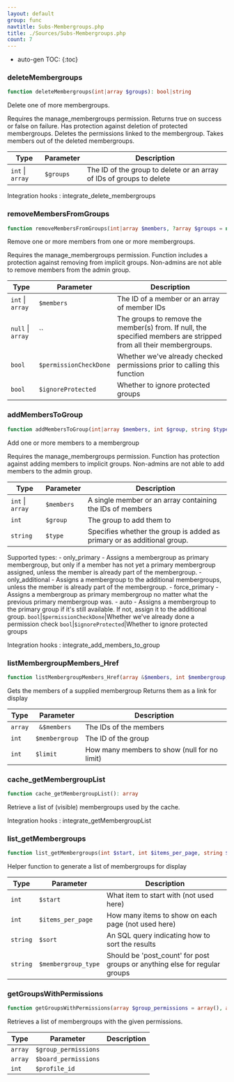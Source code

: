 ```yaml
---
layout: default
group: func
navtitle: Subs-Membergroups.php
title: ./Sources/Subs-Membergroups.php
count: 7
---
```

* auto-gen TOC:
{:toc}
### deleteMembergroups

```php
function deleteMembergroups(int|array $groups): bool|string
```
Delete one of more membergroups.

Requires the manage_membergroups permission.
Returns true on success or false on failure.
Has protection against deletion of protected membergroups.
Deletes the permissions linked to the membergroup.
Takes members out of the deleted membergroups.

Type|Parameter|Description
---|---|---
`int` &#124; `array`|`$groups`|The ID of the group to delete or an array of IDs of groups to delete

Integration hooks
: integrate_delete_membergroups

### removeMembersFromGroups

```php
function removeMembersFromGroups(int|array $members, ?array $groups = null, bool $permissionCheckDone = false, bool $ignoreProtected = false): bool
```
Remove one or more members from one or more membergroups.

Requires the manage_membergroups permission.
Function includes a protection against removing from implicit groups.
Non-admins are not able to remove members from the admin group.

Type|Parameter|Description
---|---|---
`int` &#124; `array`|`$members`|The ID of a member or an array of member IDs
`null` &#124; `array`|``|The groups to remove the member\(s\) from\. If null, the specified members are stripped from all their membergroups\.
`bool`|`$permissionCheckDone`|Whether we've already checked permissions prior to calling this function
`bool`|`$ignoreProtected`|Whether to ignore protected groups

### addMembersToGroup

```php
function addMembersToGroup(int|array $members, int $group, string $type = 'auto', bool $permissionCheckDone = false, bool $ignoreProtected = false): bool
```
Add one or more members to a membergroup

Requires the manage_membergroups permission.
Function has protection against adding members to implicit groups.
Non-admins are not able to add members to the admin group.

Type|Parameter|Description
---|---|---
`int` &#124; `array`|`$members`|A single member or an array containing the IDs of members
`int`|`$group`|The group to add them to
`string`|`$type`|Specifies whether the group is added as primary or as additional group\.
Supported types:
	\- only\_primary      \- Assigns a membergroup as primary membergroup, but only
						  if a member has not yet a primary membergroup assigned,
						  unless the member is already part of the membergroup\.
	\- only\_additional   \- Assigns a membergroup to the additional membergroups,
						  unless the member is already part of the membergroup\.
	\- force\_primary     \- Assigns a membergroup as primary membergroup no matter
						  what the previous primary membergroup was\.
	\- auto              \- Assigns a membergroup to the primary group if it's still
						  available\. If not, assign it to the additional group\.
`bool`|`$permissionCheckDone`|Whether we've already done a permission check
`bool`|`$ignoreProtected`|Whether to ignore protected groups

Integration hooks
: integrate_add_members_to_group

### listMembergroupMembers_Href

```php
function listMembergroupMembers_Href(array &$members, int $membergroup, int $limit = null): bool
```
Gets the members of a supplied membergroup
Returns them as a link for display



Type|Parameter|Description
---|---|---
`array`|` &$members`|The IDs of the members
`int`|`$membergroup`|The ID of the group
`int`|`$limit`|How many members to show \(null for no limit\)

### cache_getMembergroupList

```php
function cache_getMembergroupList(): array
```
Retrieve a list of (visible) membergroups used by the cache.



Integration hooks
: integrate_getMembergroupList

### list_getMembergroups

```php
function list_getMembergroups(int $start, int $items_per_page, string $sort, string $membergroup_type): array
```
Helper function to generate a list of membergroups for display



Type|Parameter|Description
---|---|---
`int`|`$start`|What item to start with \(not used here\)
`int`|`$items_per_page`|How many items to show on each page \(not used here\)
`string`|`$sort`|An SQL query indicating how to sort the results
`string`|`$membergroup_type`|Should be 'post\_count' for post groups or anything else for regular groups

### getGroupsWithPermissions

```php
function getGroupsWithPermissions(array $group_permissions = array(), array $board_permissions = array(), int $profile_id = 1): array
```
Retrieves a list of membergroups with the given permissions.



Type|Parameter|Description
---|---|---
`array`|`$group_permissions`|
`array`|`$board_permissions`|
`int`|`$profile_id`|


